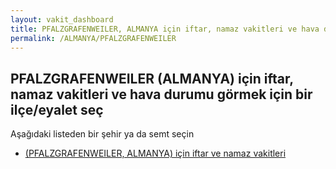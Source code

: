 ```yaml
---
layout: vakit_dashboard
title: PFALZGRAFENWEILER, ALMANYA için iftar, namaz vakitleri ve hava durumu - ilçe/eyalet seç
permalink: /ALMANYA/PFALZGRAFENWEILER
---
```


## PFALZGRAFENWEILER (ALMANYA) için iftar, namaz vakitleri ve hava durumu  görmek için bir ilçe/eyalet seç

Aşağıdaki listeden bir şehir ya da semt seçin

* [ (PFALZGRAFENWEILER, ALMANYA) için iftar ve namaz vakitleri](/ALMANYA/PFALZGRAFENWEILER/)

<script type="text/javascript">
  var GLOBAL_COUNTRY = 'ALMANYA';
  var GLOBAL_CITY = 'PFALZGRAFENWEILER';
  var GLOBAL_STATE = 'PFALZGRAFENWEILER';
</script>
